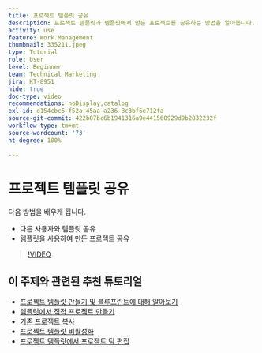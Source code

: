 ```yaml
---
title: 프로젝트 템플릿 공유
description: 프로젝트 템플릿과 템플릿에서 만든 프로젝트를 공유하는 방법을 알아봅니다.
activity: use
feature: Work Management
thumbnail: 335211.jpeg
type: Tutorial
role: User
level: Beginner
team: Technical Marketing
jira: KT-8951
hide: true
doc-type: video
recommendations: noDisplay,catalog
exl-id: d154cbc5-f52a-45aa-a236-8c3bf5e712fa
source-git-commit: 422b07bc6b1941316a9e441560929d9b2832232f
workflow-type: tm+mt
source-wordcount: '73'
ht-degree: 100%

---
```


# 프로젝트 템플릿 공유

다음 방법을 배우게 됩니다.

* 다른 사용자와 템플릿 공유
* 템플릿을 사용하여 만든 프로젝트 공유

>[!VIDEO](https://video.tv.adobe.com/v/335211/?quality=12&learn=on)

## 이 주제와 관련된 추천 튜토리얼

* [프로젝트 템플릿 만들기 및 블루프린트에 대해 알아보기](/help/manage-work/create-and-manage-project-templates/create-a-project-template.md)
* [템플릿에서 직접 프로젝트 만들기](/help/manage-work/create-and-manage-project-templates/create-a-project-directly-from-a-template.md)
* [기존 프로젝트 복사](/help/manage-work/manage-projects/copy-an-existing-project.md)
* [프로젝트 템플릿 비활성화](/help/manage-work/create-and-manage-project-templates/deactivate-a-project-template.md)
* [프로젝트 템플릿에서 프로젝트 팀 편집](/help/manage-work/create-and-manage-project-templates/edit-the-project-team-in-a-project-template.md)
